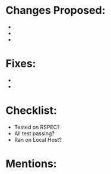 # Changes Proposed:
-
-
-
# Fixes:
-
-

# Checklist:
* Tested on RSPEC?
* All test passing?
* Ran on Local Host?

# Mentions:
